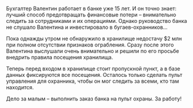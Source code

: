 Бухгалтер Валентин работает в банке уже 15 лет. И он точно знает: лучший способ предотвращать финансовые потери – 
внимательно следить за сотрудниками и их операциями. Однако руководство банка не слушало Валентина и инвестировало
в бугаев-охранников...

Пока однажды утром не обнаружило в хранилище недостачу $2 млн при полном отсутствии признаков ограбления.
Сразу после этого Валентина выслушали очень внимательно и решили по его просьбе внедрить правила посещения хранилища.

Теперь перед входом в хранилище стоит пропускной пункт, а в базе данных фиксируются все посещения.
Осталось только сделать пульт управления для охранника, чтобы он мог следить за всеми, кто там находится.

Дело за малым – выполнить заказ банка на пульт охраны. За работу!

